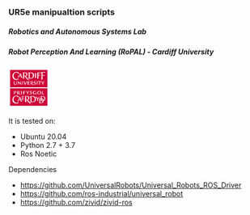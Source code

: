 ### UR5e manipualtion scripts

##### Robotics and Autonomous Systems Lab
##### Robot Perception And Learning (RoPAL) - Cardiff University

<img src="/doc/CardiffUnivLogo.jpg" width="80"/>

It is tested on:
- Ubuntu 20.04
- Python 2.7 + 3.7
- Ros Noetic

Dependencies
- https://github.com/UniversalRobots/Universal_Robots_ROS_Driver
- https://github.com/ros-industrial/universal_robot
- https://github.com/zivid/zivid-ros
